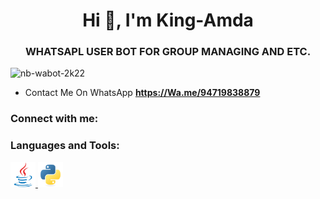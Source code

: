 <h1 align="center">Hi 👋, I'm King-Amda</h1>
<h3 align="center">WHATSAPL USER BOT FOR GROUP MANAGING AND ETC.</h3>

<p align="left"> <img src="https://komarev.com/ghpvc/?username=nb-wabot-2k22&label=Profile%20views&color=0e75b6&style=flat" alt="nb-wabot-2k22" /> </p>

- Contact Me On WhatsApp **https://Wa.me/94719838879**

<h3 align="left">Connect with me:</h3>
<p align="left">
</p>

<h3 align="left">Languages and Tools:</h3>
<p align="left"> <a href="https://www.java.com" target="_blank" rel="noreferrer"> <img src="https://raw.githubusercontent.com/devicons/devicon/master/icons/java/java-original.svg" alt="java" width="40" height="40"/> </a> <a href="https://www.python.org" target="_blank" rel="noreferrer"> <img src="https://raw.githubusercontent.com/devicons/devicon/master/icons/python/python-original.svg" alt="python" width="40" height="40"/> </a> </p>
